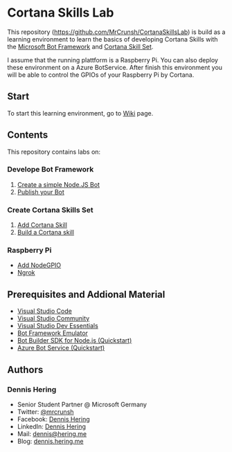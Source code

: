 # Cortana Skills Lab
This repository (https://github.com/MrCrunsh/CortanaSkillsLab) is build as a learning environment to learn the basics of developing Cortana Skills with the [Microsoft Bot Framework][1] and [Cortana Skill Set][2].

I assume that the running plattform is a Raspberry Pi. You can also deploy these environment on a Azure BotService.
After finish this environment you will be able to control the GPIOs of your Raspberry Pi by Cortana.

[1]: https://dev.botframework.com/
[2]: https://developer.microsoft.com/de-de/cortana/

## Start ##
To start this learning environment, go to [Wiki](https://github.com/MrCrunsh/CortanaSkillsLab/wiki) page.

## Contents ##
This repository contains labs on:

### Develope Bot Framework ###
1. [Create a simple Node.JS Bot](https://github.com/MrCrunsh/CortanaSkillsLab/wiki/First-steps-of-creating-a-Bot-(Node.JS))
1. [Publish your Bot](https://github.com/MrCrunsh/CortanaSkillsLab/wiki/Publish-your-Bot)

### Create Cortana Skills Set ###
1. [Add Cortana Skill](https://github.com/MrCrunsh/CortanaSkillsLab/wiki/Add-Cortana-Skill)
1. [Build a Cortana skill](https://github.com/MrCrunsh/CortanaSkillsLab/wiki/Build-a-Cortana-skill)

### Raspberry Pi
+ [Add NodeGPIO](https://github.com/MrCrunsh/CortanaSkillsLab/wiki/Add-NoteGPIO)
+ [Ngrok](https://github.com/MrCrunsh/CortanaSkillsLab/wiki/Ngrok)

## Prerequisites and Addional Material ##
- [Visual Studio Code](https://code.visualstudio.com/)
- [Visual Studio Community](https://www.visualstudio.com/vs/)
- [Visual Studio Dev Essentials](https://www.visualstudio.com/dev-essentials/)
- [Bot Framework Emulator](https://emulator.botframework.com/)
- [Bot Builder SDK for Node.js (Quickstart)](https://docs.microsoft.com/en-us/bot-framework/nodejs/bot-builder-nodejs-quickstart)
- [Azure Bot Service (Quickstart)](https://docs.microsoft.com/en-us/bot-framework/azure-bot-service-quickstart)

## Authors ##

### Dennis Hering ###
- Senior Student Partner @ Microsoft Germany
- Twitter: [@mrcrunsh](https://twitter.com/mrcrunsh)
- Facebook: [Dennis Hering](https://www.facebook.com/den.hering)
- LinkedIn: [Dennis Hering](https://www.linkedin.com/in/dennis-hering/)
- Mail: [dennis@hering.me](mailto:dennis@hering.me)
- Blog: [dennis.hering.me](http://dennis.hering.me/)
